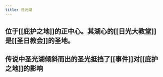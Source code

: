 ```yaml
---
title: 日光湖
---
```


## 位于[[庇护之地]]的正中心。其湖心的[[日光大教堂]]是[[圣日教会]]的圣地。
## 传说中圣光湖倾斜而出的圣光抵挡了[[事件]]对[[庇护之地]]的影响

